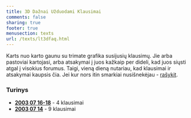 ```yaml
---
title: 3D Dažnai Užduodami Klausimai
comments: false
sharing: true
footer: true
menusection: texts
url: /texts/lt3dfaq.html
---
```


<p>
Karts nuo karto gaunu su trimate grafika susijusių klausimų. Jie arba pastoviai kartojasi, arba atsakymai į juos kažkaip per dideli, kad juos siųsti atgal į visokius forumus.
Taigi, vieną dieną nutariau, kad klausimai ir atsakymai kaupsis čia. Jei kur nors itin smarkiai nusišnekėjau - <a href="mailto:nearaz_at_gmail_dot_com">rašykit</a>.
</p>

<H3>Turinys</H3>
<p>
<ul>
<li><A href="lt3dfaq01.html"><strong>2003 07 16-18</strong></a> - 4 klausimai</li>
<li><A href="lt3dfaq00.html"><strong>2003 07 14</strong></a> - 9 klausimai</li>
</ul>
</p>

